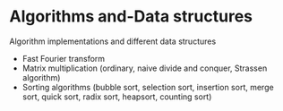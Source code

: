 # Algorithms and-Data structures
Algorithm implementations and different data structures
- Fast Fourier transform
- Matrix multiplication (ordinary, naive divide and conquer, Strassen algorithm)
- Sorting algorithms (bubble sort, selection sort, insertion sort, merge sort, quick sort, radix sort, heapsort, counting sort) 
